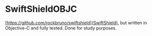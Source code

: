# SwiftShieldOBJC

[https://github.com/rockbruno/swiftshield](SwiftShield), but written in Objective-C and fully tested. Done for study purposes.
